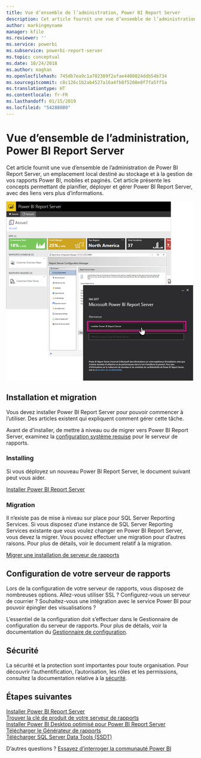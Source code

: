 ```yaml
---
title: Vue d’ensemble de l’administration, Power BI Report Server
description: Cet article fournit une vue d’ensemble de l’administration de Power BI Report Server, un emplacement local destiné au stockage et à la gestion de vos rapports Power BI, mobiles et paginés.
author: markingmyname
manager: kfile
ms.reviewer: ''
ms.service: powerbi
ms.subservice: powerbi-report-server
ms.topic: conceptual
ms.date: 10/24/2018
ms.author: maghan
ms.openlocfilehash: 745db7ea9c1a702389f2afae4408024ddb54b734
ms.sourcegitcommit: c8c126c1b2ab4527a16a4fb8f5208e0f7fa5ff5a
ms.translationtype: HT
ms.contentlocale: fr-FR
ms.lasthandoff: 01/15/2019
ms.locfileid: "54288080"
---
```

# <a name="admin-overview-power-bi-report-server"></a>Vue d’ensemble de l’administration, Power BI Report Server
Cet article fournit une vue d’ensemble de l’administration de Power BI Report Server, un emplacement local destiné au stockage et à la gestion de vos rapports Power BI, mobiles et paginés. Cet article présente les concepts permettant de planifier, déployer et gérer Power BI Report Server, avec des liens vers plus d’informations.

![](media/admin-handbook-overview/admin-handbook.png)



## <a name="installing-and-migration"></a>Installation et migration
Vous devez installer Power BI Report Server pour pouvoir commencer à l’utiliser. Des articles existent qui expliquent comment gérer cette tâche.

Avant de d’installer, de mettre à niveau ou de migrer vers Power BI Report Server, examinez la [configuration système requise](system-requirements.md) pour le serveur de rapports.

### <a name="installing"></a>Installing
Si vous déployez un nouveau Power BI Report Server, le document suivant peut vous aider. 

[Installer Power BI Report Server](install-report-server.md)

### <a name="migration"></a>Migration
Il n’existe pas de mise à niveau sur place pour SQL Server Reporting Services. Si vous disposez d’une instance de SQL Server Reporting Services existante que vous voulez changer en Power BI Report Server, vous devez la migrer. Vous pouvez effectuer une migration pour d’autres raisons. Pour plus de détails, voir le document relatif à la migration.

[Migrer une installation de serveur de rapports](migrate-report-server.md)

## <a name="configuring-your-report-server"></a>Configuration de votre serveur de rapports
Lors de la configuration de votre serveur de rapports, vous disposez de nombreuses options. Allez-vous utiliser SSL ? Configurez-vous un serveur de courrier ? Souhaitez-vous une intégration avec le service Power BI pour pouvoir épingler des visualisations ?

L’essentiel de la configuration doit s’effectuer dans le Gestionnaire de configuration du serveur de rapports. Pour plus de détails, voir la documentation du [Gestionnaire de configuration](https://docs.microsoft.com/sql/reporting-services/install-windows/reporting-services-configuration-manager-native-mode).

## <a name="security"></a>Sécurité
La sécurité et la protection sont importantes pour toute organisation. Pour découvrir l’authentification, l’autorisation, les rôles et les permissions, consultez la documentation relative à la [sécurité](https://docs.microsoft.com/sql/reporting-services/security/reporting-services-security-and-protection).

## <a name="next-steps"></a>Étapes suivantes
[Installer Power BI Report Server](install-report-server.md)  
[Trouver la clé de produit de votre serveur de rapports](find-product-key.md)  
[Installer Power BI Desktop optimisé pour Power BI Report Server](install-powerbi-desktop.md)  
[Télécharger le Générateur de rapports](https://www.microsoft.com/download/details.aspx?id=53613)  
[Télécharger SQL Server Data Tools (SSDT)](http://go.microsoft.com/fwlink/?LinkID=616714)

D’autres questions ? [Essayez d’interroger la communauté Power BI](https://community.powerbi.com/)

